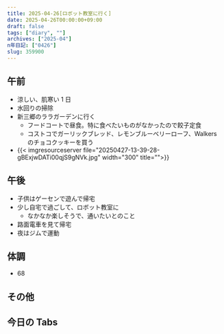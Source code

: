 ```yaml
---
title: 2025-04-26[ロボット教室に行く]
date: 2025-04-26T00:00:00+09:00
draft: false
tags: ["diary", ""]
archives: ["2025-04"]
n年日記: ["0426"]
slug: 359900
---
```


## 午前

- 涼しい、肌寒い 1 日
- 水回りの掃除
- 新三郷のララガーデンに行く
  - フードコートで昼食。特に食べたいものがなかったので餃子定食
  - コストコでガーリックブレッド、レモンブルーベリーローフ、Walkers のチョコクッキーを買う
- {{< imgresourceserver file="20250427-13-39-28-gBExjwDATi00qjS9gNVk.jpg" width="300" title="">}}

## 午後

- 子供はゲーセンで遊んで帰宅
- 少し自宅で過ごして、ロボット教室に
  - なかなか楽しそうで、通いたいとのこと
- 路面電車を見て帰宅
- 夜はジムで運動

## 体調

- 68

## その他

## 今日の Tabs

